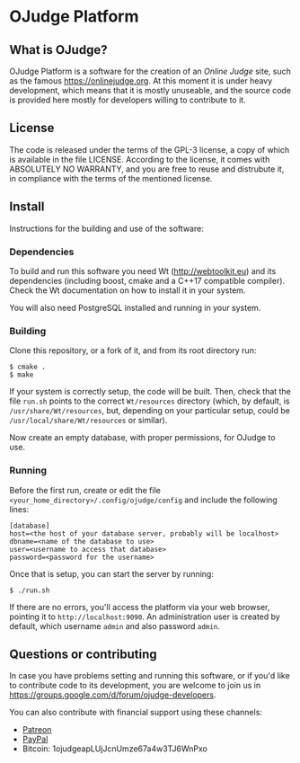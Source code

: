 # OJudge Platform

## What is OJudge?
OJudge Platform is a software for the creation of an *Online Judge* site, such as the famous https://onlinejudge.org. At this moment it is under heavy development, which means that it is mostly unuseable, and the source code is provided here mostly for developers willing to contribute to it.

## License
The code is released under the terms of the GPL-3 license, a copy of which is available in the file LICENSE. According to the license, it comes with ABSOLUTELY NO WARRANTY, and you are free to reuse and distrubute it, in compliance with the terms of the mentioned license.

## Install
Instructions for the building and use of the software:

### Dependencies
To build and run this software you need Wt (http://webtoolkit.eu) and its dependencies (including boost, cmake and a C++17 compatible compiler). Check the Wt documentation on how to install it in your system.

You will also need PostgreSQL installed and running in your system.

### Building
Clone this repository, or a fork of it, and from its root directory run:

```
$ cmake .
$ make
```

If your system is correctly setup, the code will be built. Then, check that the file `run.sh` points to the correct `Wt/resources` directory (which, by default, is `/usr/share/Wt/resources`, but, depending on your particular setup, could be `/usr/local/share/Wt/resources` or similar).

Now create an empty database, with proper permissions, for OJudge to use.

### Running
Before the first run, create or edit the file `<your_home_directory>/.config/ojudge/config` and include the following lines:

```
[database]
host=<the host of your database server, probably will be localhost>
dbname=<name of the database to use>
user=<username to access that database>
password=<password for the username>
```

Once that is setup, you can start the server by running:

```
$ ./run.sh
```

If there are no errors, you'll access the platform via your web browser, pointing it to ```http://localhost:9090```. An administration user is created by default, which username ```admin``` and also password ```admin```.

## Questions or contributing
In case you have problems setting and running this software, or if you'd like to contribute code to its development, you are welcome to join us in https://groups.google.com/d/forum/ojudge-developers.

You can also contribute with financial support using these channels:

* [Patreon](https://www.patreon.com/onlinejudge "Patreon")
* [PayPal](https://www.paypal.com/cgi-bin/webscr?cmd=_s-xclick&hosted_button_id=D7XA3E822BTP8&source=url "PayPal")
* Bitcoin: 1ojudgeapLUjJcnUmze67a4w3TJ6WnPxo
